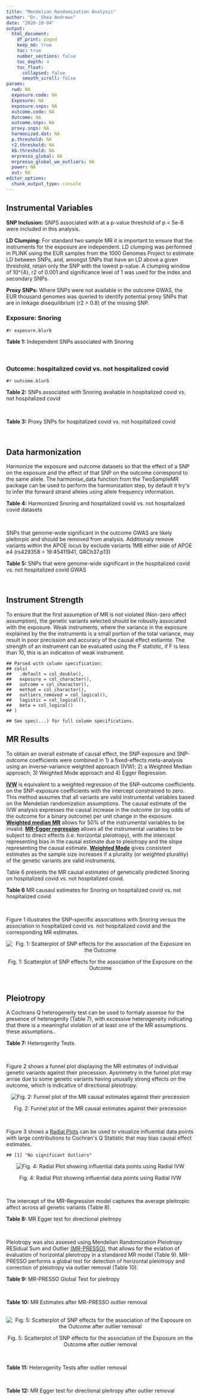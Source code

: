 ```yaml
---
title: "Mendelian Randomization Analysis"
author: "Dr. Shea Andrews"
date: "2020-10-04"
output:
  html_document:
    df_print: paged
    keep_md: true
    toc: true
    number_sections: false
    toc_depth: 4
    toc_float:
      collapsed: false
      smooth_scroll: false
params:
  rwd: NA
  exposure.code: NA
  Exposure: NA
  exposure.snps: NA
  outcome.code: NA
  Outcome: NA
  outcome.snps: NA
  proxy.snps: NA
  harmonized.dat: NA
  p.threshold: NA
  r2.threshold: NA
  kb.threshold: NA
  mrpresso_global: NA
  mrpresso_global_wo_outliers: NA
  power: NA
  out: NA
editor_options:
  chunk_output_type: console
---
```







## Instrumental Variables
**SNP Inclusion:** SNPS associated with at a p-value threshold of p < 5e-8 were included in this analysis.
<br>

**LD Clumping:** For standard two sample MR it is important to ensure that the instruments for the exposure are independent. LD clumping was performed in PLINK using the EUR samples from the 1000 Genomes Project to estimate LD between SNPs, and, amongst SNPs that have an LD above a given threshold, retain only the SNP with the lowest p-value. A clumping window of 10^{4}, r2 of 0.001 and significance level of 1 was used for the index and secondary SNPs.
<br>

**Proxy SNPs:** Where SNPs were not available in the outcome GWAS, the EUR thousand genomes was queried to identify potential proxy SNPs that are in linkage disequilibrium (r2 > 0.8) of the missing SNP.
<br>

### Exposure: Snoring
`#r exposure.blurb`
<br>

**Table 1:** Independent SNPs associated with Snoring
<div data-pagedtable="false">
  <script data-pagedtable-source type="application/json">
{"columns":[{"label":["SNP"],"name":[1],"type":["chr"],"align":["left"]},{"label":["CHROM"],"name":[2],"type":["dbl"],"align":["right"]},{"label":["POS"],"name":[3],"type":["dbl"],"align":["right"]},{"label":["REF"],"name":[4],"type":["chr"],"align":["left"]},{"label":["ALT"],"name":[5],"type":["chr"],"align":["left"]},{"label":["AF"],"name":[6],"type":["dbl"],"align":["right"]},{"label":["BETA"],"name":[7],"type":["dbl"],"align":["right"]},{"label":["SE"],"name":[8],"type":["dbl"],"align":["right"]},{"label":["Z"],"name":[9],"type":["dbl"],"align":["right"]},{"label":["P"],"name":[10],"type":["dbl"],"align":["right"]},{"label":["N"],"name":[11],"type":["dbl"],"align":["right"]},{"label":["TRAIT"],"name":[12],"type":["chr"],"align":["left"]}],"data":[{"1":"rs75144690","2":"1","3":"39698433","4":"T","5":"G","6":"0.688406","7":"-0.00631455","8":"0.00112857","9":"-5.59518","10":"1.8e-08","11":"408317","12":"Snoring"},{"1":"rs1416685","2":"1","3":"51243374","4":"G","5":"C","6":"0.407832","7":"0.00621289","8":"0.00106412","9":"5.83852","10":"5.3e-09","11":"408317","12":"Snoring"},{"1":"rs12119849","2":"1","3":"96878072","4":"G","5":"A","6":"0.087458","7":"0.01225620","8":"0.00186046","9":"6.58773","10":"4.1e-11","11":"408317","12":"Snoring"},{"1":"rs2115855","2":"2","3":"103875811","4":"T","5":"G","6":"0.269891","7":"0.00642997","8":"0.00118582","9":"5.42238","10":"3.6e-08","11":"408317","12":"Snoring"},{"1":"rs61597598","2":"2","3":"156996626","4":"G","5":"A","6":"0.135665","7":"0.01189470","8":"0.00152920","9":"7.77838","10":"5.1e-15","11":"408317","12":"Snoring"},{"1":"rs1374895","2":"3","3":"77615539","4":"C","5":"T","6":"0.545455","7":"-0.00647737","8":"0.00105131","9":"-6.16124","10":"4.5e-10","11":"408317","12":"Snoring"},{"1":"rs1609721","2":"3","3":"94009049","4":"T","5":"C","6":"0.399495","7":"-0.00606085","8":"0.00106787","9":"-5.67564","10":"8.0e-09","11":"408317","12":"Snoring"},{"1":"rs34811474","2":"4","3":"25408838","4":"G","5":"A","6":"0.232211","7":"-0.00799627","8":"0.00123692","9":"-6.46466","10":"1.3e-10","11":"408317","12":"Snoring"},{"1":"rs2307111","2":"5","3":"75003678","4":"T","5":"C","6":"0.393270","7":"-0.00766743","8":"0.00106982","9":"-7.16703","10":"4.8e-13","11":"408317","12":"Snoring"},{"1":"rs13156484","2":"5","3":"122653399","4":"G","5":"A","6":"0.471755","7":"-0.00579606","8":"0.00105642","9":"-5.48651","10":"2.7e-08","11":"408317","12":"Snoring"},{"1":"rs4976269","2":"5","3":"134452597","4":"G","5":"A","6":"0.328799","7":"-0.00684392","8":"0.00111414","9":"-6.14278","10":"8.6e-10","11":"408317","12":"Snoring"},{"1":"rs947612","2":"6","3":"73738661","4":"G","5":"A","6":"0.752976","7":"-0.00672890","8":"0.00121018","9":"-5.56025","10":"1.5e-08","11":"408317","12":"Snoring"},{"1":"rs2207944","2":"6","3":"84307328","4":"T","5":"C","6":"0.454561","7":"0.00594528","8":"0.00106471","9":"5.58394","10":"2.0e-08","11":"408317","12":"Snoring"},{"1":"rs17060460","2":"6","3":"100827834","4":"A","5":"G","6":"0.226648","7":"0.00709136","8":"0.00124704","9":"5.68655","10":"1.4e-08","11":"408317","12":"Snoring"},{"1":"rs17151229","2":"7","3":"127382155","4":"G","5":"C","6":"0.341229","7":"0.00653990","8":"0.00110239","9":"5.93247","10":"1.9e-09","11":"408317","12":"Snoring"},{"1":"rs13251292","2":"8","3":"71474355","4":"A","5":"G","6":"0.411138","7":"0.00737472","8":"0.00106717","9":"6.91054","10":"4.3e-12","11":"408317","12":"Snoring"},{"1":"rs7829639","2":"8","3":"78215352","4":"A","5":"G","6":"0.710398","7":"0.00741278","8":"0.00115501","9":"6.41794","10":"1.4e-10","11":"408317","12":"Snoring"},{"1":"rs4744369","2":"9","3":"97475396","4":"T","5":"A","6":"0.587017","7":"0.00582525","8":"0.00106803","9":"5.45420","10":"4.0e-08","11":"408317","12":"Snoring"},{"1":"rs725861","2":"10","3":"9063776","4":"A","5":"G","6":"0.188021","7":"0.00908198","8":"0.00133779","9":"6.78879","10":"1.0e-11","11":"408317","12":"Snoring"},{"1":"rs2049045","2":"11","3":"27694241","4":"G","5":"C","6":"0.186316","7":"-0.00834105","8":"0.00134145","9":"-6.21794","10":"8.8e-10","11":"408317","12":"Snoring"},{"1":"rs11018488","2":"11","3":"88861590","4":"A","5":"T","6":"0.373309","7":"-0.00678037","8":"0.00109873","9":"-6.17110","10":"5.3e-10","11":"408317","12":"Snoring"},{"1":"rs10878269","2":"12","3":"65791463","4":"C","5":"T","6":"0.364260","7":"0.00885643","8":"0.00108623","9":"8.15337","10":"2.3e-16","11":"408317","12":"Snoring"},{"1":"rs12429765","2":"13","3":"40745860","4":"A","5":"G","6":"0.491991","7":"-0.00679952","8":"0.00105080","9":"-6.47080","10":"6.2e-11","11":"408317","12":"Snoring"},{"1":"rs592333","2":"13","3":"51340315","4":"A","5":"G","6":"0.443919","7":"0.00905794","8":"0.00105120","9":"8.61676","10":"1.0e-17","11":"408317","12":"Snoring"},{"1":"rs9583546","2":"13","3":"111566412","4":"G","5":"C","6":"0.632219","7":"0.00586789","8":"0.00108049","9":"5.43077","10":"4.0e-08","11":"408317","12":"Snoring"},{"1":"rs2664299","2":"14","3":"99742187","4":"T","5":"C","6":"0.420780","7":"-0.00750294","8":"0.00106064","9":"-7.07397","10":"1.1e-12","11":"408317","12":"Snoring"},{"1":"rs1108431","2":"16","3":"31054607","4":"C","5":"T","6":"0.373169","7":"0.00659375","8":"0.00107941","9":"6.10866","10":"1.2e-09","11":"408317","12":"Snoring"},{"1":"rs57292959","2":"16","3":"53799279","4":"G","5":"T","6":"0.420989","7":"0.00694978","8":"0.00105927","9":"6.56091","10":"5.1e-11","11":"408317","12":"Snoring"},{"1":"rs8069947","2":"17","3":"1985843","4":"C","5":"T","6":"0.445942","7":"-0.00660598","8":"0.00105133","9":"-6.28345","10":"2.8e-10","11":"408317","12":"Snoring"},{"1":"rs1641511","2":"17","3":"7559677","4":"G","5":"A","6":"0.759472","7":"-0.00714582","8":"0.00123353","9":"-5.79298","10":"5.0e-09","11":"408317","12":"Snoring"},{"1":"rs57222984","2":"17","3":"43758898","4":"A","5":"G","6":"0.243725","7":"0.00843452","8":"0.00122014","9":"6.91275","10":"5.4e-12","11":"408317","12":"Snoring"},{"1":"rs17680229","2":"17","3":"46129762","4":"G","5":"A","6":"0.154745","7":"-0.00907807","8":"0.00145122","9":"-6.25547","10":"4.3e-10","11":"408317","12":"Snoring"},{"1":"rs180110","2":"17","3":"67930613","4":"G","5":"A","6":"0.590332","7":"0.00680144","8":"0.00105997","9":"6.41663","10":"2.1e-10","11":"408317","12":"Snoring"},{"1":"rs4987719","2":"18","3":"60960310","4":"C","5":"T","6":"0.033448","7":"0.01622480","8":"0.00290619","9":"5.58284","10":"3.5e-08","11":"408317","12":"Snoring"},{"1":"rs8108822","2":"19","3":"32183171","4":"C","5":"T","6":"0.095073","7":"-0.01087290","8":"0.00178271","9":"-6.09909","10":"6.2e-10","11":"408317","12":"Snoring"},{"1":"rs6054427","2":"20","3":"6635266","4":"G","5":"A","6":"0.620808","7":"0.00631646","8":"0.00108007","9":"5.84820","10":"4.0e-09","11":"408317","12":"Snoring"},{"1":"rs6099273","2":"20","3":"55347828","4":"C","5":"T","6":"0.252129","7":"0.00668196","8":"0.00120584","9":"5.54133","10":"2.6e-08","11":"408317","12":"Snoring"}],"options":{"columns":{"min":{},"max":[10]},"rows":{"min":[10],"max":[10]},"pages":{}}}
  </script>
</div>
<br>

### Outcome: hospitalized covid vs. not hospitalized covid
`#r outcome.blurb`
<br>

**Table 2:** SNPs associated with Snoring avaliable in hospitalized covid vs. not hospitalized covid
<div data-pagedtable="false">
  <script data-pagedtable-source type="application/json">
{"columns":[{"label":["SNP"],"name":[1],"type":["chr"],"align":["left"]},{"label":["CHROM"],"name":[2],"type":["dbl"],"align":["right"]},{"label":["POS"],"name":[3],"type":["dbl"],"align":["right"]},{"label":["REF"],"name":[4],"type":["chr"],"align":["left"]},{"label":["ALT"],"name":[5],"type":["chr"],"align":["left"]},{"label":["AF"],"name":[6],"type":["dbl"],"align":["right"]},{"label":["BETA"],"name":[7],"type":["dbl"],"align":["right"]},{"label":["SE"],"name":[8],"type":["dbl"],"align":["right"]},{"label":["Z"],"name":[9],"type":["dbl"],"align":["right"]},{"label":["P"],"name":[10],"type":["dbl"],"align":["right"]},{"label":["N"],"name":[11],"type":["dbl"],"align":["right"]},{"label":["TRAIT"],"name":[12],"type":["chr"],"align":["left"]}],"data":[{"1":"rs1416685","2":"1","3":"51243374","4":"G","5":"C","6":"0.4355","7":"0.0153700","8":"0.056253","9":"0.27322987","10":"0.784700","11":"6803","12":"COVID:_hospitalized_vs._not_hospitalized"},{"1":"rs12119849","2":"1","3":"96878072","4":"G","5":"A","6":"0.2112","7":"0.0141490","8":"0.099897","9":"0.14163588","10":"0.887400","11":"7268","12":"COVID:_hospitalized_vs._not_hospitalized"},{"1":"rs61597598","2":"2","3":"156996626","4":"G","5":"A","6":"0.2443","7":"-0.0804510","8":"0.078726","9":"-1.02191144","10":"0.306800","11":"7268","12":"COVID:_hospitalized_vs._not_hospitalized"},{"1":"rs1374895","2":"3","3":"77615539","4":"C","5":"T","6":"0.5294","7":"-0.0692390","8":"0.054173","9":"-1.27810902","10":"0.201200","11":"7268","12":"COVID:_hospitalized_vs._not_hospitalized"},{"1":"rs1609721","2":"3","3":"94009049","4":"T","5":"C","6":"0.4224","7":"-0.0349530","8":"0.055523","9":"-0.62952290","10":"0.529000","11":"7268","12":"COVID:_hospitalized_vs._not_hospitalized"},{"1":"rs34811474","2":"4","3":"25408838","4":"G","5":"A","6":"0.2985","7":"0.0053483","8":"0.066542","9":"0.08037480","10":"0.935900","11":"7165","12":"COVID:_hospitalized_vs._not_hospitalized"},{"1":"rs2307111","2":"5","3":"75003678","4":"T","5":"C","6":"0.4442","7":"0.0960910","8":"0.054236","9":"1.77171989","10":"0.076440","11":"7268","12":"COVID:_hospitalized_vs._not_hospitalized"},{"1":"rs13156484","2":"5","3":"122653399","4":"G","5":"A","6":"0.5015","7":"-0.0223730","8":"0.054225","9":"-0.41259567","10":"0.679900","11":"7268","12":"COVID:_hospitalized_vs._not_hospitalized"},{"1":"rs4976269","2":"5","3":"134452597","4":"G","5":"A","6":"0.3933","7":"0.0762490","8":"0.058426","9":"1.30505255","10":"0.191900","11":"7268","12":"COVID:_hospitalized_vs._not_hospitalized"},{"1":"rs947612","2":"6","3":"73738661","4":"G","5":"A","6":"0.6424","7":"-0.0523840","8":"0.062280","9":"-0.84110469","10":"0.400300","11":"6906","12":"COVID:_hospitalized_vs._not_hospitalized"},{"1":"rs2207944","2":"6","3":"84307328","4":"T","5":"C","6":"0.4791","7":"0.0148900","8":"0.054600","9":"0.27271062","10":"0.785100","11":"7268","12":"COVID:_hospitalized_vs._not_hospitalized"},{"1":"rs17060460","2":"6","3":"100827834","4":"A","5":"G","6":"0.2981","7":"-0.0139240","8":"0.065241","9":"-0.21342407","10":"0.831000","11":"7268","12":"COVID:_hospitalized_vs._not_hospitalized"},{"1":"rs17151229","2":"7","3":"127382155","4":"G","5":"C","6":"0.3731","7":"-0.0304620","8":"0.058252","9":"-0.52293483","10":"0.601000","11":"7268","12":"COVID:_hospitalized_vs._not_hospitalized"},{"1":"rs13251292","2":"8","3":"71474355","4":"A","5":"G","6":"0.4223","7":"-0.0463510","8":"0.056187","9":"-0.82494171","10":"0.409400","11":"7165","12":"COVID:_hospitalized_vs._not_hospitalized"},{"1":"rs4744369","2":"9","3":"97475396","4":"T","5":"A","6":"0.5804","7":"-0.0318650","8":"0.054318","9":"-0.58663795","10":"0.557400","11":"7268","12":"COVID:_hospitalized_vs._not_hospitalized"},{"1":"rs725861","2":"10","3":"9063776","4":"A","5":"G","6":"0.3301","7":"0.0527980","8":"0.071515","9":"0.73827868","10":"0.460300","11":"5371","12":"COVID:_hospitalized_vs._not_hospitalized"},{"1":"rs2049045","2":"11","3":"27694241","4":"G","5":"C","6":"0.2574","7":"-0.0186800","8":"0.073339","9":"-0.25470759","10":"0.798900","11":"7165","12":"COVID:_hospitalized_vs._not_hospitalized"},{"1":"rs11018488","2":"11","3":"88861590","4":"A","5":"T","6":"0.3621","7":"-0.1632400","8":"0.058729","9":"-2.77954673","10":"0.005442","11":"7268","12":"COVID:_hospitalized_vs._not_hospitalized"},{"1":"rs10878269","2":"12","3":"65791463","4":"C","5":"T","6":"0.3993","7":"-0.0341870","8":"0.057973","9":"-0.58970555","10":"0.555400","11":"6568","12":"COVID:_hospitalized_vs._not_hospitalized"},{"1":"rs12429765","2":"13","3":"40745860","4":"A","5":"G","6":"0.4826","7":"-0.0120670","8":"0.057512","9":"-0.20981708","10":"0.833800","11":"6158","12":"COVID:_hospitalized_vs._not_hospitalized"},{"1":"rs592333","2":"13","3":"51340315","4":"A","5":"G","6":"0.4736","7":"0.0617660","8":"0.055324","9":"1.11644133","10":"0.264200","11":"7268","12":"COVID:_hospitalized_vs._not_hospitalized"},{"1":"rs9583546","2":"13","3":"111566412","4":"G","5":"C","6":"0.6012","7":"0.0728760","8":"0.055519","9":"1.31263171","10":"0.189300","11":"7268","12":"COVID:_hospitalized_vs._not_hospitalized"},{"1":"rs2664299","2":"14","3":"99742187","4":"T","5":"C","6":"0.4019","7":"0.0833100","8":"0.055787","9":"1.49335867","10":"0.135300","11":"7268","12":"COVID:_hospitalized_vs._not_hospitalized"},{"1":"rs1108431","2":"16","3":"31054607","4":"C","5":"T","6":"0.4109","7":"-0.0716350","8":"0.057327","9":"-1.24958571","10":"0.211500","11":"6906","12":"COVID:_hospitalized_vs._not_hospitalized"},{"1":"rs57292959","2":"16","3":"53799279","4":"G","5":"T","6":"0.4543","7":"0.1150800","8":"0.068589","9":"1.67782006","10":"0.093380","11":"3154","12":"COVID:_hospitalized_vs._not_hospitalized"},{"1":"rs8069947","2":"17","3":"1985843","4":"C","5":"T","6":"0.4501","7":"0.0040241","8":"0.057710","9":"0.06972968","10":"0.944400","11":"6206","12":"COVID:_hospitalized_vs._not_hospitalized"},{"1":"rs1641511","2":"17","3":"7559677","4":"G","5":"A","6":"0.6727","7":"-0.0528270","8":"0.064255","9":"-0.82214614","10":"0.411000","11":"6568","12":"COVID:_hospitalized_vs._not_hospitalized"},{"1":"rs57222984","2":"17","3":"43758898","4":"A","5":"G","6":"0.3128","7":"0.0509820","8":"0.064275","9":"0.79318553","10":"0.427700","11":"7268","12":"COVID:_hospitalized_vs._not_hospitalized"},{"1":"rs17680229","2":"17","3":"46129762","4":"G","5":"A","6":"0.2453","7":"0.0477560","8":"0.077692","9":"0.61468362","10":"0.538800","11":"7165","12":"COVID:_hospitalized_vs._not_hospitalized"},{"1":"rs180110","2":"17","3":"67930613","4":"G","5":"A","6":"0.5817","7":"0.0902820","8":"0.054903","9":"1.64439102","10":"0.100100","11":"7268","12":"COVID:_hospitalized_vs._not_hospitalized"},{"1":"rs4987719","2":"18","3":"60960310","4":"C","5":"T","6":"0.1905","7":"0.3003200","8":"0.157620","9":"1.90534196","10":"0.056730","11":"6637","12":"COVID:_hospitalized_vs._not_hospitalized"},{"1":"rs8108822","2":"19","3":"32183171","4":"C","5":"T","6":"0.2614","7":"0.0469560","8":"0.089814","9":"0.52281382","10":"0.601100","11":"6465","12":"COVID:_hospitalized_vs._not_hospitalized"},{"1":"rs6054427","2":"20","3":"6635266","4":"G","5":"A","6":"0.5927","7":"-0.1113200","8":"0.054295","9":"-2.05028087","10":"0.040330","11":"7268","12":"COVID:_hospitalized_vs._not_hospitalized"},{"1":"rs6099273","2":"20","3":"55347828","4":"C","5":"T","6":"0.3287","7":"-0.0076919","8":"0.062555","9":"-0.12296219","10":"0.902100","11":"7268","12":"COVID:_hospitalized_vs._not_hospitalized"},{"1":"rs75144690","2":"NA","3":"NA","4":"NA","5":"NA","6":"NA","7":"NA","8":"NA","9":"NA","10":"NA","11":"NA","12":"NA"},{"1":"rs2115855","2":"NA","3":"NA","4":"NA","5":"NA","6":"NA","7":"NA","8":"NA","9":"NA","10":"NA","11":"NA","12":"NA"},{"1":"rs7829639","2":"NA","3":"NA","4":"NA","5":"NA","6":"NA","7":"NA","8":"NA","9":"NA","10":"NA","11":"NA","12":"NA"}],"options":{"columns":{"min":{},"max":[10]},"rows":{"min":[10],"max":[10]},"pages":{}}}
  </script>
</div>
<br>

**Table 3:** Proxy SNPs for hospitalized covid vs. not hospitalized covid
<div data-pagedtable="false">
  <script data-pagedtable-source type="application/json">
{"columns":[{"label":["target_snp"],"name":[1],"type":["chr"],"align":["left"]},{"label":["proxy_snp"],"name":[2],"type":["chr"],"align":["left"]},{"label":["ld.r2"],"name":[3],"type":["dbl"],"align":["right"]},{"label":["Dprime"],"name":[4],"type":["dbl"],"align":["right"]},{"label":["PHASE"],"name":[5],"type":["chr"],"align":["left"]},{"label":["X12"],"name":[6],"type":["lgl"],"align":["right"]},{"label":["CHROM"],"name":[7],"type":["dbl"],"align":["right"]},{"label":["POS"],"name":[8],"type":["dbl"],"align":["right"]},{"label":["REF.proxy"],"name":[9],"type":["chr"],"align":["left"]},{"label":["ALT.proxy"],"name":[10],"type":["chr"],"align":["left"]},{"label":["AF"],"name":[11],"type":["dbl"],"align":["right"]},{"label":["BETA"],"name":[12],"type":["dbl"],"align":["right"]},{"label":["SE"],"name":[13],"type":["dbl"],"align":["right"]},{"label":["Z"],"name":[14],"type":["dbl"],"align":["right"]},{"label":["P"],"name":[15],"type":["dbl"],"align":["right"]},{"label":["N"],"name":[16],"type":["dbl"],"align":["right"]},{"label":["TRAIT"],"name":[17],"type":["chr"],"align":["left"]},{"label":["ref"],"name":[18],"type":["chr"],"align":["left"]},{"label":["ref.proxy"],"name":[19],"type":["chr"],"align":["left"]},{"label":["alt"],"name":[20],"type":["chr"],"align":["left"]},{"label":["alt.proxy"],"name":[21],"type":["chr"],"align":["left"]},{"label":["ALT"],"name":[22],"type":["chr"],"align":["left"]},{"label":["REF"],"name":[23],"type":["chr"],"align":["left"]},{"label":["proxy.outcome"],"name":[24],"type":["lgl"],"align":["right"]}],"data":[{"1":"rs75144690","2":"rs6692769","3":"0.957705","4":"0.995109","5":"TG/GC","6":"NA","7":"1","8":"39683175","9":"G","10":"C","11":"0.6278","12":"0.026806","13":"0.058092","14":"0.4614405","15":"0.6445","16":"7268","17":"COVID:_hospitalized_vs._not_hospitalized","18":"T","19":"G","20":"G","21":"C","22":"G","23":"T","24":"TRUE"},{"1":"rs2115855","2":"rs56396135","3":"1.000000","4":"1.000000","5":"GT/TC","6":"NA","7":"2","8":"103864440","9":"C","10":"T","11":"0.3343","12":"0.040789","13":"0.061168","14":"0.6668356","15":"0.5049","16":"7165","17":"COVID:_hospitalized_vs._not_hospitalized","18":"G","19":"T","20":"T","21":"C","22":"G","23":"T","24":"TRUE"},{"1":"rs7829639","2":"rs12682053","3":"0.924636","4":"0.980207","5":"AA/GT","6":"NA","7":"8","8":"78257162","9":"A","10":"T","11":"0.6607","12":"-0.068253","13":"0.060063","14":"-1.1363568","15":"0.2558","16":"7165","17":"COVID:_hospitalized_vs._not_hospitalized","18":"A","19":"A","20":"G","21":"T","22":"G","23":"A","24":"TRUE"}],"options":{"columns":{"min":{},"max":[10]},"rows":{"min":[10],"max":[10]},"pages":{}}}
  </script>
</div>
<br>

## Data harmonization
Harmonize the exposure and outcome datasets so that the effect of a SNP on the exposure and the effect of that SNP on the outcome correspond to the same allele. The harmonise_data function from the TwoSampleMR package can be used to perform the harmonization step, by default it try's to infer the forward strand alleles using allele frequency information.
<br>

**Table 4:** Harmonized Snoring and hospitalized covid vs. not hospitalized covid datasets
<div data-pagedtable="false">
  <script data-pagedtable-source type="application/json">
{"columns":[{"label":["SNP"],"name":[1],"type":["chr"],"align":["left"]},{"label":["effect_allele.exposure"],"name":[2],"type":["chr"],"align":["left"]},{"label":["other_allele.exposure"],"name":[3],"type":["chr"],"align":["left"]},{"label":["effect_allele.outcome"],"name":[4],"type":["chr"],"align":["left"]},{"label":["other_allele.outcome"],"name":[5],"type":["chr"],"align":["left"]},{"label":["beta.exposure"],"name":[6],"type":["dbl"],"align":["right"]},{"label":["beta.outcome"],"name":[7],"type":["dbl"],"align":["right"]},{"label":["eaf.exposure"],"name":[8],"type":["dbl"],"align":["right"]},{"label":["eaf.outcome"],"name":[9],"type":["dbl"],"align":["right"]},{"label":["remove"],"name":[10],"type":["lgl"],"align":["right"]},{"label":["palindromic"],"name":[11],"type":["lgl"],"align":["right"]},{"label":["ambiguous"],"name":[12],"type":["lgl"],"align":["right"]},{"label":["id.outcome"],"name":[13],"type":["chr"],"align":["left"]},{"label":["chr.outcome"],"name":[14],"type":["dbl"],"align":["right"]},{"label":["pos.outcome"],"name":[15],"type":["dbl"],"align":["right"]},{"label":["se.outcome"],"name":[16],"type":["dbl"],"align":["right"]},{"label":["z.outcome"],"name":[17],"type":["dbl"],"align":["right"]},{"label":["pval.outcome"],"name":[18],"type":["dbl"],"align":["right"]},{"label":["samplesize.outcome"],"name":[19],"type":["dbl"],"align":["right"]},{"label":["outcome"],"name":[20],"type":["chr"],"align":["left"]},{"label":["mr_keep.outcome"],"name":[21],"type":["lgl"],"align":["right"]},{"label":["pval_origin.outcome"],"name":[22],"type":["chr"],"align":["left"]},{"label":["chr.exposure"],"name":[23],"type":["dbl"],"align":["right"]},{"label":["pos.exposure"],"name":[24],"type":["dbl"],"align":["right"]},{"label":["se.exposure"],"name":[25],"type":["dbl"],"align":["right"]},{"label":["z.exposure"],"name":[26],"type":["dbl"],"align":["right"]},{"label":["pval.exposure"],"name":[27],"type":["dbl"],"align":["right"]},{"label":["samplesize.exposure"],"name":[28],"type":["dbl"],"align":["right"]},{"label":["exposure"],"name":[29],"type":["chr"],"align":["left"]},{"label":["mr_keep.exposure"],"name":[30],"type":["lgl"],"align":["right"]},{"label":["pval_origin.exposure"],"name":[31],"type":["chr"],"align":["left"]},{"label":["id.exposure"],"name":[32],"type":["chr"],"align":["left"]},{"label":["action"],"name":[33],"type":["dbl"],"align":["right"]},{"label":["mr_keep"],"name":[34],"type":["lgl"],"align":["right"]},{"label":["pt"],"name":[35],"type":["dbl"],"align":["right"]},{"label":["pleitropy_keep"],"name":[36],"type":["lgl"],"align":["right"]},{"label":["mrpresso_RSSobs"],"name":[37],"type":["lgl"],"align":["right"]},{"label":["mrpresso_pval"],"name":[38],"type":["lgl"],"align":["right"]},{"label":["mrpresso_keep"],"name":[39],"type":["lgl"],"align":["right"]}],"data":[{"1":"rs10878269","2":"T","3":"C","4":"T","5":"C","6":"0.00885643","7":"-0.0341870","8":"0.364260","9":"0.3993","10":"FALSE","11":"FALSE","12":"FALSE","13":"Q1pRx4","14":"12","15":"65791463","16":"0.057973","17":"-0.58970555","18":"0.555400","19":"6568","20":"covidhgi2020anaB1v3","21":"TRUE","22":"reported","23":"12","24":"65791463","25":"0.00108623","26":"8.15337","27":"2.3e-16","28":"408317","29":"Campos2020snor","30":"TRUE","31":"reported","32":"cRTEVD","33":"2","34":"TRUE","35":"5e-08","36":"TRUE","37":"NA","38":"NA","39":"TRUE"},{"1":"rs11018488","2":"T","3":"A","4":"T","5":"A","6":"-0.00678037","7":"-0.1632400","8":"0.373309","9":"0.3621","10":"FALSE","11":"TRUE","12":"FALSE","13":"Q1pRx4","14":"11","15":"88861590","16":"0.058729","17":"-2.77954673","18":"0.005442","19":"7268","20":"covidhgi2020anaB1v3","21":"TRUE","22":"reported","23":"11","24":"88861590","25":"0.00109873","26":"-6.17110","27":"5.3e-10","28":"408317","29":"Campos2020snor","30":"TRUE","31":"reported","32":"cRTEVD","33":"2","34":"TRUE","35":"5e-08","36":"TRUE","37":"NA","38":"NA","39":"TRUE"},{"1":"rs1108431","2":"T","3":"C","4":"T","5":"C","6":"0.00659375","7":"-0.0716350","8":"0.373169","9":"0.4109","10":"FALSE","11":"FALSE","12":"FALSE","13":"Q1pRx4","14":"16","15":"31054607","16":"0.057327","17":"-1.24958571","18":"0.211500","19":"6906","20":"covidhgi2020anaB1v3","21":"TRUE","22":"reported","23":"16","24":"31054607","25":"0.00107941","26":"6.10866","27":"1.2e-09","28":"408317","29":"Campos2020snor","30":"TRUE","31":"reported","32":"cRTEVD","33":"2","34":"TRUE","35":"5e-08","36":"TRUE","37":"NA","38":"NA","39":"TRUE"},{"1":"rs12119849","2":"A","3":"G","4":"A","5":"G","6":"0.01225620","7":"0.0141490","8":"0.087458","9":"0.2112","10":"FALSE","11":"FALSE","12":"FALSE","13":"Q1pRx4","14":"1","15":"96878072","16":"0.099897","17":"0.14163588","18":"0.887400","19":"7268","20":"covidhgi2020anaB1v3","21":"TRUE","22":"reported","23":"1","24":"96878072","25":"0.00186046","26":"6.58773","27":"4.1e-11","28":"408317","29":"Campos2020snor","30":"TRUE","31":"reported","32":"cRTEVD","33":"2","34":"TRUE","35":"5e-08","36":"TRUE","37":"NA","38":"NA","39":"TRUE"},{"1":"rs12429765","2":"G","3":"A","4":"G","5":"A","6":"-0.00679952","7":"-0.0120670","8":"0.491991","9":"0.4826","10":"FALSE","11":"FALSE","12":"FALSE","13":"Q1pRx4","14":"13","15":"40745860","16":"0.057512","17":"-0.20981708","18":"0.833800","19":"6158","20":"covidhgi2020anaB1v3","21":"TRUE","22":"reported","23":"13","24":"40745860","25":"0.00105080","26":"-6.47080","27":"6.2e-11","28":"408317","29":"Campos2020snor","30":"TRUE","31":"reported","32":"cRTEVD","33":"2","34":"TRUE","35":"5e-08","36":"TRUE","37":"NA","38":"NA","39":"TRUE"},{"1":"rs13156484","2":"A","3":"G","4":"A","5":"G","6":"-0.00579606","7":"-0.0223730","8":"0.471755","9":"0.5015","10":"FALSE","11":"FALSE","12":"FALSE","13":"Q1pRx4","14":"5","15":"122653399","16":"0.054225","17":"-0.41259567","18":"0.679900","19":"7268","20":"covidhgi2020anaB1v3","21":"TRUE","22":"reported","23":"5","24":"122653399","25":"0.00105642","26":"-5.48651","27":"2.7e-08","28":"408317","29":"Campos2020snor","30":"TRUE","31":"reported","32":"cRTEVD","33":"2","34":"TRUE","35":"5e-08","36":"TRUE","37":"NA","38":"NA","39":"TRUE"},{"1":"rs13251292","2":"G","3":"A","4":"G","5":"A","6":"0.00737472","7":"-0.0463510","8":"0.411138","9":"0.4223","10":"FALSE","11":"FALSE","12":"FALSE","13":"Q1pRx4","14":"8","15":"71474355","16":"0.056187","17":"-0.82494171","18":"0.409400","19":"7165","20":"covidhgi2020anaB1v3","21":"TRUE","22":"reported","23":"8","24":"71474355","25":"0.00106717","26":"6.91054","27":"4.3e-12","28":"408317","29":"Campos2020snor","30":"TRUE","31":"reported","32":"cRTEVD","33":"2","34":"TRUE","35":"5e-08","36":"TRUE","37":"NA","38":"NA","39":"TRUE"},{"1":"rs1374895","2":"T","3":"C","4":"T","5":"C","6":"-0.00647737","7":"-0.0692390","8":"0.545455","9":"0.5294","10":"FALSE","11":"FALSE","12":"FALSE","13":"Q1pRx4","14":"3","15":"77615539","16":"0.054173","17":"-1.27810902","18":"0.201200","19":"7268","20":"covidhgi2020anaB1v3","21":"TRUE","22":"reported","23":"3","24":"77615539","25":"0.00105131","26":"-6.16124","27":"4.5e-10","28":"408317","29":"Campos2020snor","30":"TRUE","31":"reported","32":"cRTEVD","33":"2","34":"TRUE","35":"5e-08","36":"TRUE","37":"NA","38":"NA","39":"TRUE"},{"1":"rs1416685","2":"C","3":"G","4":"C","5":"G","6":"0.00621289","7":"0.0153700","8":"0.407832","9":"0.4355","10":"FALSE","11":"TRUE","12":"TRUE","13":"Q1pRx4","14":"1","15":"51243374","16":"0.056253","17":"0.27322987","18":"0.784700","19":"6803","20":"covidhgi2020anaB1v3","21":"TRUE","22":"reported","23":"1","24":"51243374","25":"0.00106412","26":"5.83852","27":"5.3e-09","28":"408317","29":"Campos2020snor","30":"TRUE","31":"reported","32":"cRTEVD","33":"2","34":"FALSE","35":"5e-08","36":"TRUE","37":"NA","38":"NA","39":"NA"},{"1":"rs1609721","2":"C","3":"T","4":"C","5":"T","6":"-0.00606085","7":"-0.0349530","8":"0.399495","9":"0.4224","10":"FALSE","11":"FALSE","12":"FALSE","13":"Q1pRx4","14":"3","15":"94009049","16":"0.055523","17":"-0.62952290","18":"0.529000","19":"7268","20":"covidhgi2020anaB1v3","21":"TRUE","22":"reported","23":"3","24":"94009049","25":"0.00106787","26":"-5.67564","27":"8.0e-09","28":"408317","29":"Campos2020snor","30":"TRUE","31":"reported","32":"cRTEVD","33":"2","34":"TRUE","35":"5e-08","36":"TRUE","37":"NA","38":"NA","39":"TRUE"},{"1":"rs1641511","2":"A","3":"G","4":"A","5":"G","6":"-0.00714582","7":"-0.0528270","8":"0.759472","9":"0.6727","10":"FALSE","11":"FALSE","12":"FALSE","13":"Q1pRx4","14":"17","15":"7559677","16":"0.064255","17":"-0.82214614","18":"0.411000","19":"6568","20":"covidhgi2020anaB1v3","21":"TRUE","22":"reported","23":"17","24":"7559677","25":"0.00123353","26":"-5.79298","27":"5.0e-09","28":"408317","29":"Campos2020snor","30":"TRUE","31":"reported","32":"cRTEVD","33":"2","34":"TRUE","35":"5e-08","36":"TRUE","37":"NA","38":"NA","39":"TRUE"},{"1":"rs17060460","2":"G","3":"A","4":"G","5":"A","6":"0.00709136","7":"-0.0139240","8":"0.226648","9":"0.2981","10":"FALSE","11":"FALSE","12":"FALSE","13":"Q1pRx4","14":"6","15":"100827834","16":"0.065241","17":"-0.21342407","18":"0.831000","19":"7268","20":"covidhgi2020anaB1v3","21":"TRUE","22":"reported","23":"6","24":"100827834","25":"0.00124704","26":"5.68655","27":"1.4e-08","28":"408317","29":"Campos2020snor","30":"TRUE","31":"reported","32":"cRTEVD","33":"2","34":"TRUE","35":"5e-08","36":"TRUE","37":"NA","38":"NA","39":"TRUE"},{"1":"rs17151229","2":"C","3":"G","4":"C","5":"G","6":"0.00653990","7":"-0.0304620","8":"0.341229","9":"0.3731","10":"FALSE","11":"TRUE","12":"FALSE","13":"Q1pRx4","14":"7","15":"127382155","16":"0.058252","17":"-0.52293483","18":"0.601000","19":"7268","20":"covidhgi2020anaB1v3","21":"TRUE","22":"reported","23":"7","24":"127382155","25":"0.00110239","26":"5.93247","27":"1.9e-09","28":"408317","29":"Campos2020snor","30":"TRUE","31":"reported","32":"cRTEVD","33":"2","34":"TRUE","35":"5e-08","36":"TRUE","37":"NA","38":"NA","39":"TRUE"},{"1":"rs17680229","2":"A","3":"G","4":"A","5":"G","6":"-0.00907807","7":"0.0477560","8":"0.154745","9":"0.2453","10":"FALSE","11":"FALSE","12":"FALSE","13":"Q1pRx4","14":"17","15":"46129762","16":"0.077692","17":"0.61468362","18":"0.538800","19":"7165","20":"covidhgi2020anaB1v3","21":"TRUE","22":"reported","23":"17","24":"46129762","25":"0.00145122","26":"-6.25547","27":"4.3e-10","28":"408317","29":"Campos2020snor","30":"TRUE","31":"reported","32":"cRTEVD","33":"2","34":"TRUE","35":"5e-08","36":"TRUE","37":"NA","38":"NA","39":"TRUE"},{"1":"rs180110","2":"A","3":"G","4":"A","5":"G","6":"0.00680144","7":"0.0902820","8":"0.590332","9":"0.5817","10":"FALSE","11":"FALSE","12":"FALSE","13":"Q1pRx4","14":"17","15":"67930613","16":"0.054903","17":"1.64439102","18":"0.100100","19":"7268","20":"covidhgi2020anaB1v3","21":"TRUE","22":"reported","23":"17","24":"67930613","25":"0.00105997","26":"6.41663","27":"2.1e-10","28":"408317","29":"Campos2020snor","30":"TRUE","31":"reported","32":"cRTEVD","33":"2","34":"TRUE","35":"5e-08","36":"TRUE","37":"NA","38":"NA","39":"TRUE"},{"1":"rs2049045","2":"C","3":"G","4":"C","5":"G","6":"-0.00834105","7":"-0.0186800","8":"0.186316","9":"0.2574","10":"FALSE","11":"TRUE","12":"FALSE","13":"Q1pRx4","14":"11","15":"27694241","16":"0.073339","17":"-0.25470759","18":"0.798900","19":"7165","20":"covidhgi2020anaB1v3","21":"TRUE","22":"reported","23":"11","24":"27694241","25":"0.00134145","26":"-6.21794","27":"8.8e-10","28":"408317","29":"Campos2020snor","30":"TRUE","31":"reported","32":"cRTEVD","33":"2","34":"TRUE","35":"5e-08","36":"TRUE","37":"NA","38":"NA","39":"TRUE"},{"1":"rs2115855","2":"G","3":"T","4":"G","5":"T","6":"0.00642997","7":"0.0407890","8":"0.269891","9":"0.3343","10":"FALSE","11":"FALSE","12":"FALSE","13":"Q1pRx4","14":"2","15":"103864440","16":"0.061168","17":"0.66683560","18":"0.504900","19":"7165","20":"covidhgi2020anaB1v3","21":"TRUE","22":"reported","23":"2","24":"103875811","25":"0.00118582","26":"5.42238","27":"3.6e-08","28":"408317","29":"Campos2020snor","30":"TRUE","31":"reported","32":"cRTEVD","33":"2","34":"TRUE","35":"5e-08","36":"TRUE","37":"NA","38":"NA","39":"TRUE"},{"1":"rs2207944","2":"C","3":"T","4":"C","5":"T","6":"0.00594528","7":"0.0148900","8":"0.454561","9":"0.4791","10":"FALSE","11":"FALSE","12":"FALSE","13":"Q1pRx4","14":"6","15":"84307328","16":"0.054600","17":"0.27271062","18":"0.785100","19":"7268","20":"covidhgi2020anaB1v3","21":"TRUE","22":"reported","23":"6","24":"84307328","25":"0.00106471","26":"5.58394","27":"2.0e-08","28":"408317","29":"Campos2020snor","30":"TRUE","31":"reported","32":"cRTEVD","33":"2","34":"TRUE","35":"5e-08","36":"TRUE","37":"NA","38":"NA","39":"TRUE"},{"1":"rs2307111","2":"C","3":"T","4":"C","5":"T","6":"-0.00766743","7":"0.0960910","8":"0.393270","9":"0.4442","10":"FALSE","11":"FALSE","12":"FALSE","13":"Q1pRx4","14":"5","15":"75003678","16":"0.054236","17":"1.77171989","18":"0.076440","19":"7268","20":"covidhgi2020anaB1v3","21":"TRUE","22":"reported","23":"5","24":"75003678","25":"0.00106982","26":"-7.16703","27":"4.8e-13","28":"408317","29":"Campos2020snor","30":"TRUE","31":"reported","32":"cRTEVD","33":"2","34":"TRUE","35":"5e-08","36":"TRUE","37":"NA","38":"NA","39":"TRUE"},{"1":"rs2664299","2":"C","3":"T","4":"C","5":"T","6":"-0.00750294","7":"0.0833100","8":"0.420780","9":"0.4019","10":"FALSE","11":"FALSE","12":"FALSE","13":"Q1pRx4","14":"14","15":"99742187","16":"0.055787","17":"1.49335867","18":"0.135300","19":"7268","20":"covidhgi2020anaB1v3","21":"TRUE","22":"reported","23":"14","24":"99742187","25":"0.00106064","26":"-7.07397","27":"1.1e-12","28":"408317","29":"Campos2020snor","30":"TRUE","31":"reported","32":"cRTEVD","33":"2","34":"TRUE","35":"5e-08","36":"TRUE","37":"NA","38":"NA","39":"TRUE"},{"1":"rs34811474","2":"A","3":"G","4":"A","5":"G","6":"-0.00799627","7":"0.0053483","8":"0.232211","9":"0.2985","10":"FALSE","11":"FALSE","12":"FALSE","13":"Q1pRx4","14":"4","15":"25408838","16":"0.066542","17":"0.08037480","18":"0.935900","19":"7165","20":"covidhgi2020anaB1v3","21":"TRUE","22":"reported","23":"4","24":"25408838","25":"0.00123692","26":"-6.46466","27":"1.3e-10","28":"408317","29":"Campos2020snor","30":"TRUE","31":"reported","32":"cRTEVD","33":"2","34":"TRUE","35":"5e-08","36":"TRUE","37":"NA","38":"NA","39":"TRUE"},{"1":"rs4744369","2":"A","3":"T","4":"A","5":"T","6":"0.00582525","7":"-0.0318650","8":"0.587017","9":"0.5804","10":"FALSE","11":"TRUE","12":"FALSE","13":"Q1pRx4","14":"9","15":"97475396","16":"0.054318","17":"-0.58663795","18":"0.557400","19":"7268","20":"covidhgi2020anaB1v3","21":"TRUE","22":"reported","23":"9","24":"97475396","25":"0.00106803","26":"5.45420","27":"4.0e-08","28":"408317","29":"Campos2020snor","30":"TRUE","31":"reported","32":"cRTEVD","33":"2","34":"TRUE","35":"5e-08","36":"TRUE","37":"NA","38":"NA","39":"TRUE"},{"1":"rs4976269","2":"A","3":"G","4":"A","5":"G","6":"-0.00684392","7":"0.0762490","8":"0.328799","9":"0.3933","10":"FALSE","11":"FALSE","12":"FALSE","13":"Q1pRx4","14":"5","15":"134452597","16":"0.058426","17":"1.30505255","18":"0.191900","19":"7268","20":"covidhgi2020anaB1v3","21":"TRUE","22":"reported","23":"5","24":"134452597","25":"0.00111414","26":"-6.14278","27":"8.6e-10","28":"408317","29":"Campos2020snor","30":"TRUE","31":"reported","32":"cRTEVD","33":"2","34":"TRUE","35":"5e-08","36":"TRUE","37":"NA","38":"NA","39":"TRUE"},{"1":"rs4987719","2":"T","3":"C","4":"T","5":"C","6":"0.01622480","7":"0.3003200","8":"0.033448","9":"0.1905","10":"FALSE","11":"FALSE","12":"FALSE","13":"Q1pRx4","14":"18","15":"60960310","16":"0.157620","17":"1.90534196","18":"0.056730","19":"6637","20":"covidhgi2020anaB1v3","21":"TRUE","22":"reported","23":"18","24":"60960310","25":"0.00290619","26":"5.58284","27":"3.5e-08","28":"408317","29":"Campos2020snor","30":"TRUE","31":"reported","32":"cRTEVD","33":"2","34":"TRUE","35":"5e-08","36":"TRUE","37":"NA","38":"NA","39":"TRUE"},{"1":"rs57222984","2":"G","3":"A","4":"G","5":"A","6":"0.00843452","7":"0.0509820","8":"0.243725","9":"0.3128","10":"FALSE","11":"FALSE","12":"FALSE","13":"Q1pRx4","14":"17","15":"43758898","16":"0.064275","17":"0.79318553","18":"0.427700","19":"7268","20":"covidhgi2020anaB1v3","21":"TRUE","22":"reported","23":"17","24":"43758898","25":"0.00122014","26":"6.91275","27":"5.4e-12","28":"408317","29":"Campos2020snor","30":"TRUE","31":"reported","32":"cRTEVD","33":"2","34":"TRUE","35":"5e-08","36":"TRUE","37":"NA","38":"NA","39":"TRUE"},{"1":"rs57292959","2":"T","3":"G","4":"T","5":"G","6":"0.00694978","7":"0.1150800","8":"0.420989","9":"0.4543","10":"FALSE","11":"FALSE","12":"FALSE","13":"Q1pRx4","14":"16","15":"53799279","16":"0.068589","17":"1.67782006","18":"0.093380","19":"3154","20":"covidhgi2020anaB1v3","21":"TRUE","22":"reported","23":"16","24":"53799279","25":"0.00105927","26":"6.56091","27":"5.1e-11","28":"408317","29":"Campos2020snor","30":"TRUE","31":"reported","32":"cRTEVD","33":"2","34":"TRUE","35":"5e-08","36":"TRUE","37":"NA","38":"NA","39":"TRUE"},{"1":"rs592333","2":"G","3":"A","4":"G","5":"A","6":"0.00905794","7":"0.0617660","8":"0.443919","9":"0.4736","10":"FALSE","11":"FALSE","12":"FALSE","13":"Q1pRx4","14":"13","15":"51340315","16":"0.055324","17":"1.11644133","18":"0.264200","19":"7268","20":"covidhgi2020anaB1v3","21":"TRUE","22":"reported","23":"13","24":"51340315","25":"0.00105120","26":"8.61676","27":"1.0e-17","28":"408317","29":"Campos2020snor","30":"TRUE","31":"reported","32":"cRTEVD","33":"2","34":"TRUE","35":"5e-08","36":"TRUE","37":"NA","38":"NA","39":"TRUE"},{"1":"rs6054427","2":"A","3":"G","4":"A","5":"G","6":"0.00631646","7":"-0.1113200","8":"0.620808","9":"0.5927","10":"FALSE","11":"FALSE","12":"FALSE","13":"Q1pRx4","14":"20","15":"6635266","16":"0.054295","17":"-2.05028087","18":"0.040330","19":"7268","20":"covidhgi2020anaB1v3","21":"TRUE","22":"reported","23":"20","24":"6635266","25":"0.00108007","26":"5.84820","27":"4.0e-09","28":"408317","29":"Campos2020snor","30":"TRUE","31":"reported","32":"cRTEVD","33":"2","34":"TRUE","35":"5e-08","36":"TRUE","37":"NA","38":"NA","39":"TRUE"},{"1":"rs6099273","2":"T","3":"C","4":"T","5":"C","6":"0.00668196","7":"-0.0076919","8":"0.252129","9":"0.3287","10":"FALSE","11":"FALSE","12":"FALSE","13":"Q1pRx4","14":"20","15":"55347828","16":"0.062555","17":"-0.12296219","18":"0.902100","19":"7268","20":"covidhgi2020anaB1v3","21":"TRUE","22":"reported","23":"20","24":"55347828","25":"0.00120584","26":"5.54133","27":"2.6e-08","28":"408317","29":"Campos2020snor","30":"TRUE","31":"reported","32":"cRTEVD","33":"2","34":"TRUE","35":"5e-08","36":"TRUE","37":"NA","38":"NA","39":"TRUE"},{"1":"rs61597598","2":"A","3":"G","4":"A","5":"G","6":"0.01189470","7":"-0.0804510","8":"0.135665","9":"0.2443","10":"FALSE","11":"FALSE","12":"FALSE","13":"Q1pRx4","14":"2","15":"156996626","16":"0.078726","17":"-1.02191144","18":"0.306800","19":"7268","20":"covidhgi2020anaB1v3","21":"TRUE","22":"reported","23":"2","24":"156996626","25":"0.00152920","26":"7.77838","27":"5.1e-15","28":"408317","29":"Campos2020snor","30":"TRUE","31":"reported","32":"cRTEVD","33":"2","34":"TRUE","35":"5e-08","36":"TRUE","37":"NA","38":"NA","39":"TRUE"},{"1":"rs725861","2":"G","3":"A","4":"G","5":"A","6":"0.00908198","7":"0.0527980","8":"0.188021","9":"0.3301","10":"FALSE","11":"FALSE","12":"FALSE","13":"Q1pRx4","14":"10","15":"9063776","16":"0.071515","17":"0.73827868","18":"0.460300","19":"5371","20":"covidhgi2020anaB1v3","21":"TRUE","22":"reported","23":"10","24":"9063776","25":"0.00133779","26":"6.78879","27":"1.0e-11","28":"408317","29":"Campos2020snor","30":"TRUE","31":"reported","32":"cRTEVD","33":"2","34":"TRUE","35":"5e-08","36":"TRUE","37":"NA","38":"NA","39":"TRUE"},{"1":"rs75144690","2":"G","3":"T","4":"G","5":"T","6":"-0.00631455","7":"0.0268060","8":"0.688406","9":"0.6278","10":"FALSE","11":"FALSE","12":"FALSE","13":"Q1pRx4","14":"1","15":"39683175","16":"0.058092","17":"0.46144047","18":"0.644500","19":"7268","20":"covidhgi2020anaB1v3","21":"TRUE","22":"reported","23":"1","24":"39698433","25":"0.00112857","26":"-5.59518","27":"1.8e-08","28":"408317","29":"Campos2020snor","30":"TRUE","31":"reported","32":"cRTEVD","33":"2","34":"TRUE","35":"5e-08","36":"TRUE","37":"NA","38":"NA","39":"TRUE"},{"1":"rs7829639","2":"G","3":"A","4":"G","5":"A","6":"0.00741278","7":"-0.0682530","8":"0.710398","9":"0.6607","10":"FALSE","11":"FALSE","12":"FALSE","13":"Q1pRx4","14":"8","15":"78257162","16":"0.060063","17":"-1.13635683","18":"0.255800","19":"7165","20":"covidhgi2020anaB1v3","21":"TRUE","22":"reported","23":"8","24":"78215352","25":"0.00115501","26":"6.41794","27":"1.4e-10","28":"408317","29":"Campos2020snor","30":"TRUE","31":"reported","32":"cRTEVD","33":"2","34":"TRUE","35":"5e-08","36":"TRUE","37":"NA","38":"NA","39":"TRUE"},{"1":"rs8069947","2":"T","3":"C","4":"T","5":"C","6":"-0.00660598","7":"0.0040241","8":"0.445942","9":"0.4501","10":"FALSE","11":"FALSE","12":"FALSE","13":"Q1pRx4","14":"17","15":"1985843","16":"0.057710","17":"0.06972968","18":"0.944400","19":"6206","20":"covidhgi2020anaB1v3","21":"TRUE","22":"reported","23":"17","24":"1985843","25":"0.00105133","26":"-6.28345","27":"2.8e-10","28":"408317","29":"Campos2020snor","30":"TRUE","31":"reported","32":"cRTEVD","33":"2","34":"TRUE","35":"5e-08","36":"TRUE","37":"NA","38":"NA","39":"TRUE"},{"1":"rs8108822","2":"T","3":"C","4":"T","5":"C","6":"-0.01087290","7":"0.0469560","8":"0.095073","9":"0.2614","10":"FALSE","11":"FALSE","12":"FALSE","13":"Q1pRx4","14":"19","15":"32183171","16":"0.089814","17":"0.52281382","18":"0.601100","19":"6465","20":"covidhgi2020anaB1v3","21":"TRUE","22":"reported","23":"19","24":"32183171","25":"0.00178271","26":"-6.09909","27":"6.2e-10","28":"408317","29":"Campos2020snor","30":"TRUE","31":"reported","32":"cRTEVD","33":"2","34":"TRUE","35":"5e-08","36":"TRUE","37":"NA","38":"NA","39":"TRUE"},{"1":"rs947612","2":"A","3":"G","4":"A","5":"G","6":"-0.00672890","7":"-0.0523840","8":"0.752976","9":"0.6424","10":"FALSE","11":"FALSE","12":"FALSE","13":"Q1pRx4","14":"6","15":"73738661","16":"0.062280","17":"-0.84110469","18":"0.400300","19":"6906","20":"covidhgi2020anaB1v3","21":"TRUE","22":"reported","23":"6","24":"73738661","25":"0.00121018","26":"-5.56025","27":"1.5e-08","28":"408317","29":"Campos2020snor","30":"TRUE","31":"reported","32":"cRTEVD","33":"2","34":"TRUE","35":"5e-08","36":"TRUE","37":"NA","38":"NA","39":"TRUE"},{"1":"rs9583546","2":"C","3":"G","4":"C","5":"G","6":"0.00586789","7":"0.0728760","8":"0.632219","9":"0.6012","10":"FALSE","11":"TRUE","12":"FALSE","13":"Q1pRx4","14":"13","15":"111566412","16":"0.055519","17":"1.31263171","18":"0.189300","19":"7268","20":"covidhgi2020anaB1v3","21":"TRUE","22":"reported","23":"13","24":"111566412","25":"0.00108049","26":"5.43077","27":"4.0e-08","28":"408317","29":"Campos2020snor","30":"TRUE","31":"reported","32":"cRTEVD","33":"2","34":"TRUE","35":"5e-08","36":"TRUE","37":"NA","38":"NA","39":"TRUE"}],"options":{"columns":{"min":{},"max":[10]},"rows":{"min":[10],"max":[10]},"pages":{}}}
  </script>
</div>
<br>

SNPs that genome-wide significant in the outcome GWAS are likely pleitorpic and should be removed from analysis. Additionaly remove variants within the APOE locus by exclude variants 1MB either side of APOE e4 (rs429358 = 19:45411941, GRCh37.p13)
<br>


**Table 5:** SNPs that were genome-wide significant in the hospitalized covid vs. not hospitalized covid GWAS
<div data-pagedtable="false">
  <script data-pagedtable-source type="application/json">
{"columns":[{"label":["SNP"],"name":[1],"type":["chr"],"align":["left"]},{"label":["chr.outcome"],"name":[2],"type":["dbl"],"align":["right"]},{"label":["pos.outcome"],"name":[3],"type":["dbl"],"align":["right"]},{"label":["pval.exposure"],"name":[4],"type":["dbl"],"align":["right"]},{"label":["pval.outcome"],"name":[5],"type":["dbl"],"align":["right"]}],"data":[],"options":{"columns":{"min":{},"max":[10]},"rows":{"min":[10],"max":[10]},"pages":{}}}
  </script>
</div>
<br>


## Instrument Strength
To ensure that the first assumption of MR is not violated (Non-zero effect assumption), the genetic variants selected should be robustly associated with the exposure. Weak instruments, where the variance in the exposure explained by the the instruments is a small portion of the total variance, may result in poor precission and accuracy of the causal effect estiamte. The strength of an instrument can be evaluated using the F statistic, if F is less than 10, this is an indication of weak instrument.


```
## Parsed with column specification:
## cols(
##   .default = col_double(),
##   exposure = col_character(),
##   outcome = col_character(),
##   method = col_character(),
##   outliers_removed = col_logical(),
##   logistic = col_logical(),
##   beta = col_logical()
## )
```

```
## See spec(...) for full column specifications.
```

<div data-pagedtable="false">
  <script data-pagedtable-source type="application/json">
{"columns":[{"label":["outliers_removed"],"name":[1],"type":["lgl"],"align":["right"]},{"label":["pve.exposure"],"name":[2],"type":["dbl"],"align":["right"]},{"label":["F"],"name":[3],"type":["dbl"],"align":["right"]},{"label":["Alpha"],"name":[4],"type":["dbl"],"align":["right"]},{"label":["NCP"],"name":[5],"type":["dbl"],"align":["right"]},{"label":["Power"],"name":[6],"type":["dbl"],"align":["right"]}],"data":[{"1":"FALSE","2":"0.003532332","3":"40.20258","4":"0.05","5":"0.1254406","6":"0.06449026"}],"options":{"columns":{"min":{},"max":[10]},"rows":{"min":[10],"max":[10]},"pages":{}}}
  </script>
</div>

##  MR Results
To obtain an overall estimate of causal effect, the SNP-exposure and SNP-outcome coefficients were combined in 1) a fixed-effects meta-analysis using an inverse-variance weighted approach (IVW); 2) a Weighted Median approach; 3) Weighted Mode approach and 4) Egger Regression.


[**IVW**](https://doi.org/10.1002/gepi.21758) is equivalent to a weighted regression of the SNP-outcome coefficients on the SNP-exposure coefficients with the intercept constrained to zero. This method assumes that all variants are valid instrumental variables based on the Mendelian randomization assumptions. The causal estimate of the IVW analysis expresses the causal increase in the outcome (or log odds of the outcome for a binary outcome) per unit change in the exposure. [**Weighted median MR**](https://doi.org/10.1002/gepi.21965) allows for 50% of the instrumental variables to be invalid. [**MR-Egger regression**](https://doi.org/10.1093/ije/dyw220) allows all the instrumental variables to be subject to direct effects (i.e. horizontal pleiotropy), with the intercept representing bias in the causal estimate due to pleiotropy and the slope representing the causal estimate. [**Weighted Mode**](https://doi.org/10.1093/ije/dyx102) gives consistent estimates as the sample size increases if a plurality (or weighted plurality) of the genetic variants are valid instruments.
<br>



Table 6 presents the MR causal estimates of genetically predicted Snoring on hospitalized covid vs. not hospitalized covid.
<br>

**Table 6** MR causaul estimates for Snoring on hospitalized covid vs. not hospitalized covid
<div data-pagedtable="false">
  <script data-pagedtable-source type="application/json">
{"columns":[{"label":["id.exposure"],"name":[1],"type":["chr"],"align":["left"]},{"label":["id.outcome"],"name":[2],"type":["chr"],"align":["left"]},{"label":["outcome"],"name":[3],"type":["fctr"],"align":["left"]},{"label":["exposure"],"name":[4],"type":["fctr"],"align":["left"]},{"label":["method"],"name":[5],"type":["fctr"],"align":["left"]},{"label":["nsnp"],"name":[6],"type":["int"],"align":["right"]},{"label":["b"],"name":[7],"type":["dbl"],"align":["right"]},{"label":["se"],"name":[8],"type":["dbl"],"align":["right"]},{"label":["pval"],"name":[9],"type":["dbl"],"align":["right"]}],"data":[{"1":"cRTEVD","2":"Q1pRx4","3":"covidhgi2020anaB1v3","4":"Campos2020snor","5":"Inverse variance weighted (fixed effects)","6":"36","7":"0.3631456","8":"1.387290","9":"0.7935017"},{"1":"cRTEVD","2":"Q1pRx4","3":"covidhgi2020anaB1v3","4":"Campos2020snor","5":"Weighted median","6":"36","7":"-0.6379755","8":"2.033477","9":"0.7537214"},{"1":"cRTEVD","2":"Q1pRx4","3":"covidhgi2020anaB1v3","4":"Campos2020snor","5":"Weighted mode","6":"36","7":"-3.4369504","8":"4.611426","9":"0.4610593"},{"1":"cRTEVD","2":"Q1pRx4","3":"covidhgi2020anaB1v3","4":"Campos2020snor","5":"MR Egger","6":"36","7":"-0.1222473","8":"8.046270","9":"0.9879670"}],"options":{"columns":{"min":{},"max":[10]},"rows":{"min":[10],"max":[10]},"pages":{}}}
  </script>
</div>
<br>

Figure 1 illustrates the SNP-specific associations with Snoring versus the association in hospitalized covid vs. not hospitalized covid and the corresponding MR estimates.
<br>

<div class="figure" style="text-align: center">
<img src="/sc/arion/projects/LOAD/shea/Projects/MRcovid/results/MRcovid/Campos2020snor/covidhgi2020anaB1v3/Campos2020snor_5e-8_covidhgi2020anaB1v3_MR_Analaysis_files/figure-html/scatter_plot-1.png" alt="Fig. 1: Scatterplot of SNP effects for the association of the Exposure on the Outcome"  />
<p class="caption">Fig. 1: Scatterplot of SNP effects for the association of the Exposure on the Outcome</p>
</div>
<br>


## Pleiotropy
A Cochrans Q heterogeneity test can be used to formaly assesse for the presence of heterogenity (Table 7), with excessive heterogeneity indicating that there is a meaningful violation of at least one of the MR assumptions.
these assumptions..
<br>

**Table 7:** Heterogenity Tests
<div data-pagedtable="false">
  <script data-pagedtable-source type="application/json">
{"columns":[{"label":["id.exposure"],"name":[1],"type":["chr"],"align":["left"]},{"label":["id.outcome"],"name":[2],"type":["chr"],"align":["left"]},{"label":["outcome"],"name":[3],"type":["fctr"],"align":["left"]},{"label":["exposure"],"name":[4],"type":["fctr"],"align":["left"]},{"label":["method"],"name":[5],"type":["fctr"],"align":["left"]},{"label":["Q"],"name":[6],"type":["dbl"],"align":["right"]},{"label":["Q_df"],"name":[7],"type":["dbl"],"align":["right"]},{"label":["Q_pval"],"name":[8],"type":["dbl"],"align":["right"]}],"data":[{"1":"cRTEVD","2":"Q1pRx4","3":"covidhgi2020anaB1v3","4":"Campos2020snor","5":"MR Egger","6":"42.93211","7":"34","8":"0.1400780"},{"1":"cRTEVD","2":"Q1pRx4","3":"covidhgi2020anaB1v3","4":"Campos2020snor","5":"Inverse variance weighted","6":"42.93688","7":"35","8":"0.1676414"}],"options":{"columns":{"min":{},"max":[10]},"rows":{"min":[10],"max":[10]},"pages":{}}}
  </script>
</div>
<br>

Figure 2 shows a funnel plot displaying the MR estimates of individual genetic variants against their precession. Aysmmetry in the funnel plot may arrise due to some genetic variants having unusally strong effects on the outcome, which is indicative of directional pleiotropy.
<br>

<div class="figure" style="text-align: center">
<img src="/sc/arion/projects/LOAD/shea/Projects/MRcovid/results/MRcovid/Campos2020snor/covidhgi2020anaB1v3/Campos2020snor_5e-8_covidhgi2020anaB1v3_MR_Analaysis_files/figure-html/funnel_plot-1.png" alt="Fig. 2: Funnel plot of the MR causal estimates against their precession"  />
<p class="caption">Fig. 2: Funnel plot of the MR causal estimates against their precession</p>
</div>
<br>

Figure 3 shows a [Radial Plots](https://github.com/WSpiller/RadialMR) can be used to visualize influential data points with large contributions to Cochran's Q Statistic that may bias causal effect estimates.




```
## [1] "No significant Outliers"
```

<div class="figure" style="text-align: center">
<img src="/sc/arion/projects/LOAD/shea/Projects/MRcovid/results/MRcovid/Campos2020snor/covidhgi2020anaB1v3/Campos2020snor_5e-8_covidhgi2020anaB1v3_MR_Analaysis_files/figure-html/Radial_Plot-1.png" alt="Fig. 4: Radial Plot showing influential data points using Radial IVW"  />
<p class="caption">Fig. 4: Radial Plot showing influential data points using Radial IVW</p>
</div>
<br>

The intercept of the MR-Regression model captures the average pleitropic affect across all genetic variants (Table 8).
<br>

**Table 8:** MR Egger test for directional pleitropy
<div data-pagedtable="false">
  <script data-pagedtable-source type="application/json">
{"columns":[{"label":["id.exposure"],"name":[1],"type":["chr"],"align":["left"]},{"label":["id.outcome"],"name":[2],"type":["chr"],"align":["left"]},{"label":["outcome"],"name":[3],"type":["fctr"],"align":["left"]},{"label":["exposure"],"name":[4],"type":["fctr"],"align":["left"]},{"label":["egger_intercept"],"name":[5],"type":["dbl"],"align":["right"]},{"label":["se"],"name":[6],"type":["dbl"],"align":["right"]},{"label":["pval"],"name":[7],"type":["dbl"],"align":["right"]}],"data":[{"1":"cRTEVD","2":"Q1pRx4","3":"covidhgi2020anaB1v3","4":"Campos2020snor","5":"0.00365018","6":"0.05936189","7":"0.9513288"}],"options":{"columns":{"min":{},"max":[10]},"rows":{"min":[10],"max":[10]},"pages":{}}}
  </script>
</div>
<br>

Pleiotropy was also assesed using Mendelian Randomization Pleiotropy RESidual Sum and Outlier [(MR-PRESSO)](https://doi.org/10.1038/s41588-018-0099-7), that allows for the evlation of evaluation of horizontal pleiotropy in a standared MR model (Table 9). MR-PRESSO performs a global test for detection of horizontal pleiotropy and correction of pleiotropy via outlier removal (Table 10).
<br>

**Table 9:** MR-PRESSO Global Test for pleitropy
<div data-pagedtable="false">
  <script data-pagedtable-source type="application/json">
{"columns":[{"label":["id.exposure"],"name":[1],"type":["chr"],"align":["left"]},{"label":["id.outcome"],"name":[2],"type":["chr"],"align":["left"]},{"label":["outcome"],"name":[3],"type":["chr"],"align":["left"]},{"label":["exposure"],"name":[4],"type":["chr"],"align":["left"]},{"label":["pt"],"name":[5],"type":["dbl"],"align":["right"]},{"label":["outliers_removed"],"name":[6],"type":["lgl"],"align":["right"]},{"label":["n_outliers"],"name":[7],"type":["dbl"],"align":["right"]},{"label":["RSSobs"],"name":[8],"type":["dbl"],"align":["right"]},{"label":["pval"],"name":[9],"type":["dbl"],"align":["right"]}],"data":[{"1":"cRTEVD","2":"Q1pRx4","3":"covidhgi2020anaB1v3","4":"Campos2020snor","5":"5e-08","6":"FALSE","7":"0","8":"45.4661","9":"0.1674"}],"options":{"columns":{"min":{},"max":[10]},"rows":{"min":[10],"max":[10]},"pages":{}}}
  </script>
</div>
<br>


**Table 10:** MR Estimates after MR-PRESSO outlier removal
<div data-pagedtable="false">
  <script data-pagedtable-source type="application/json">
{"columns":[{"label":["id.exposure"],"name":[1],"type":["chr"],"align":["left"]},{"label":["id.outcome"],"name":[2],"type":["chr"],"align":["left"]},{"label":["outcome"],"name":[3],"type":["fctr"],"align":["left"]},{"label":["exposure"],"name":[4],"type":["fctr"],"align":["left"]},{"label":["method"],"name":[5],"type":["fctr"],"align":["left"]},{"label":["nsnp"],"name":[6],"type":["int"],"align":["right"]},{"label":["b"],"name":[7],"type":["dbl"],"align":["right"]},{"label":["se"],"name":[8],"type":["dbl"],"align":["right"]},{"label":["pval"],"name":[9],"type":["dbl"],"align":["right"]}],"data":[{"1":"cRTEVD","2":"Q1pRx4","3":"covidhgi2020anaB1v3","4":"Campos2020snor","5":"Inverse variance weighted (fixed effects)","6":"36","7":"0.3631456","8":"1.387290","9":"0.7935017"},{"1":"cRTEVD","2":"Q1pRx4","3":"covidhgi2020anaB1v3","4":"Campos2020snor","5":"Weighted median","6":"36","7":"-0.6379755","8":"1.932437","9":"0.7412939"},{"1":"cRTEVD","2":"Q1pRx4","3":"covidhgi2020anaB1v3","4":"Campos2020snor","5":"Weighted mode","6":"36","7":"-3.4369504","8":"4.528964","9":"0.4530037"},{"1":"cRTEVD","2":"Q1pRx4","3":"covidhgi2020anaB1v3","4":"Campos2020snor","5":"MR Egger","6":"36","7":"-0.1222473","8":"8.046270","9":"0.9879670"}],"options":{"columns":{"min":{},"max":[10]},"rows":{"min":[10],"max":[10]},"pages":{}}}
  </script>
</div>
<br>

<div class="figure" style="text-align: center">
<img src="/sc/arion/projects/LOAD/shea/Projects/MRcovid/results/MRcovid/Campos2020snor/covidhgi2020anaB1v3/Campos2020snor_5e-8_covidhgi2020anaB1v3_MR_Analaysis_files/figure-html/scatter_plot_outlier-1.png" alt="Fig. 5: Scatterplot of SNP effects for the association of the Exposure on the Outcome after outlier removal"  />
<p class="caption">Fig. 5: Scatterplot of SNP effects for the association of the Exposure on the Outcome after outlier removal</p>
</div>
<br>

**Table 11:** Heterogenity Tests after outlier removal
<div data-pagedtable="false">
  <script data-pagedtable-source type="application/json">
{"columns":[{"label":["id.exposure"],"name":[1],"type":["chr"],"align":["left"]},{"label":["id.outcome"],"name":[2],"type":["chr"],"align":["left"]},{"label":["outcome"],"name":[3],"type":["fctr"],"align":["left"]},{"label":["exposure"],"name":[4],"type":["fctr"],"align":["left"]},{"label":["method"],"name":[5],"type":["fctr"],"align":["left"]},{"label":["Q"],"name":[6],"type":["dbl"],"align":["right"]},{"label":["Q_df"],"name":[7],"type":["dbl"],"align":["right"]},{"label":["Q_pval"],"name":[8],"type":["dbl"],"align":["right"]}],"data":[{"1":"cRTEVD","2":"Q1pRx4","3":"covidhgi2020anaB1v3","4":"Campos2020snor","5":"MR Egger","6":"42.93211","7":"34","8":"0.1400780"},{"1":"cRTEVD","2":"Q1pRx4","3":"covidhgi2020anaB1v3","4":"Campos2020snor","5":"Inverse variance weighted","6":"42.93688","7":"35","8":"0.1676414"}],"options":{"columns":{"min":{},"max":[10]},"rows":{"min":[10],"max":[10]},"pages":{}}}
  </script>
</div>
<br>

**Table 12:** MR Egger test for directional pleitropy after outlier removal
<div data-pagedtable="false">
  <script data-pagedtable-source type="application/json">
{"columns":[{"label":["id.exposure"],"name":[1],"type":["chr"],"align":["left"]},{"label":["id.outcome"],"name":[2],"type":["chr"],"align":["left"]},{"label":["outcome"],"name":[3],"type":["fctr"],"align":["left"]},{"label":["exposure"],"name":[4],"type":["fctr"],"align":["left"]},{"label":["egger_intercept"],"name":[5],"type":["dbl"],"align":["right"]},{"label":["se"],"name":[6],"type":["dbl"],"align":["right"]},{"label":["pval"],"name":[7],"type":["dbl"],"align":["right"]}],"data":[{"1":"cRTEVD","2":"Q1pRx4","3":"covidhgi2020anaB1v3","4":"Campos2020snor","5":"0.00365018","6":"0.05936189","7":"0.9513288"}],"options":{"columns":{"min":{},"max":[10]},"rows":{"min":[10],"max":[10]},"pages":{}}}
  </script>
</div>
<br>

